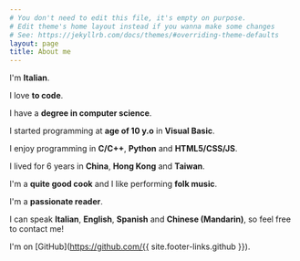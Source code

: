 ```yaml
---
# You don't need to edit this file, it's empty on purpose.
# Edit theme's home layout instead if you wanna make some changes
# See: https://jekyllrb.com/docs/themes/#overriding-theme-defaults
layout: page
title: About me
---
```


I'm **Italian**.

I love **to code**.

I have a **degree in computer science**.

I started programming at **age of 10 y.o** in **Visual Basic**.

I enjoy programming in **C/C++**, **Python** and **HTML5/CSS/JS**.

I lived for 6 years in **China**, **Hong Kong** and **Taiwan**.

I'm a **quite good cook** and I like performing **folk music**.

I'm a **passionate reader**.

I can speak **Italian**, **English**, **Spanish** and **Chinese (Mandarin)**, so
feel free to contact me!

I'm on [GitHub](https://github.com/{{ site.footer-links.github }}).
